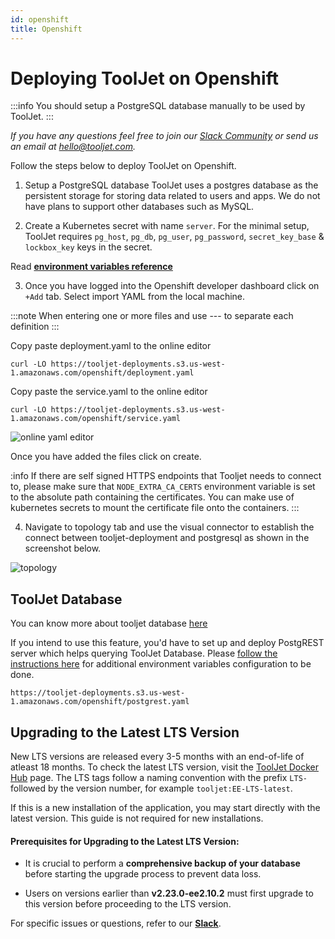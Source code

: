 ```yaml
---
id: openshift
title: Openshift
---
```


# Deploying ToolJet on Openshift

:::info 
You should setup a PostgreSQL database manually to be used by ToolJet.
:::

*If you have any questions feel free to join our [Slack Community](https://tooljet.com/slack) or send us an email at hello@tooljet.com.*

Follow the steps below to deploy ToolJet on Openshift.

1. Setup a PostgreSQL database ToolJet uses a postgres database as the persistent storage for storing data related to users and apps. We do not have plans to support other databases such as MySQL.

2. Create a Kubernetes secret with name `server`. For the minimal setup, ToolJet requires `pg_host`, `pg_db`, `pg_user`, `pg_password`, `secret_key_base` & `lockbox_key` keys in the secret.

Read **[environment variables reference](https://docs.tooljet.com/docs/setup/env-vars)**

3. Once you have logged into the Openshift developer dashboard click on `+Add` tab. Select import YAML from the local machine.

:::note
When entering one or more files and use --- to separate each definition
:::

Copy paste deployment.yaml to the online editor 

```
curl -LO https://tooljet-deployments.s3.us-west-1.amazonaws.com/openshift/deployment.yaml
```

Copy paste the service.yaml to the online editor

```
curl -LO https://tooljet-deployments.s3.us-west-1.amazonaws.com/openshift/service.yaml
```

<div style={{textAlign: 'center'}}>

<img className="screenshot-full" src="/img/setup/openshift/online-yaml-editor.png" alt="online yaml editor" />
 
</div>

Once you have added the files click on create.

:info
If there are self signed HTTPS endpoints that Tooljet needs to connect to, please make sure that `NODE_EXTRA_CA_CERTS` environment variable is set to the absolute path containing the certificates. You can make use of kubernetes secrets to mount the certificate file onto the containers.
:::


4. Navigate to topology tab and use the visual connector to establish the connect between tooljet-deployment and postgresql as shown in the screenshot below. 

<div style={{textAlign: 'center'}}>

<img className="screenshot-full" src="/img/setup/openshift/toplogy.png" alt="topology" />
 
</div>

## ToolJet Database

You can know more about tooljet database [here](https://docs.tooljet.com/docs/tooljet-database)

If you intend to use this feature, you'd have to set up and deploy PostgREST server which helps querying ToolJet Database. Please [follow the instructions here](https://docs.tooljet.com/docs/setup/env-vars#tooljet-database) for additional environment variables configuration to be done.

```
https://tooljet-deployments.s3.us-west-1.amazonaws.com/openshift/postgrest.yaml
```

## Upgrading to the Latest LTS Version

New LTS versions are released every 3-5 months with an end-of-life of atleast 18 months. To check the latest LTS version, visit the [ToolJet Docker Hub](https://hub.docker.com/r/tooljet/tooljet/tags) page. The LTS tags follow a naming convention with the prefix `LTS-` followed by the version number, for example `tooljet:EE-LTS-latest`.

If this is a new installation of the application, you may start directly with the latest version. This guide is not required for new installations.

#### Prerequisites for Upgrading to the Latest LTS Version:

- It is crucial to perform a **comprehensive backup of your database** before starting the upgrade process to prevent data loss.

- Users on versions earlier than **v2.23.0-ee2.10.2** must first upgrade to this version before proceeding to the LTS version.

For specific issues or questions, refer to our **[Slack](https://tooljet.slack.com/join/shared_invite/zt-25438diev-mJ6LIZpJevG0LXCEcL0NhQ#)**.
